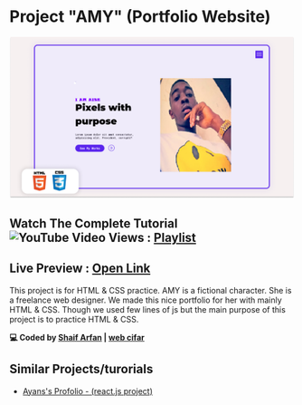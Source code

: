 # Project "AMY" (Portfolio Website)
![Watch Now](./image/ReadMeBanner.png)

## Watch The Complete Tutorial ![YouTube Video Views](https://img.shields.io/youtube/views/78l05_nuDIg?style=social) : [Playlist](https://www.youtube.com/playlist?list=PLRv_Gd5w9e7m_6DqBDtb1gbG6ikBq2HJ3)

## Live Preview : [Open Link](https://shaifarfan.github.io/AMYs-Portfolio/)

This project is for HTML & CSS practice. AMY is a fictional character. She is a freelance web designer. We made this nice portfolio for her with mainly HTML & CSS. Though we used few lines of js but the main purpose of this project is to practice HTML & CSS.

<b>💻 Coded by [Shaif Arfan](https://instagram.com/shaifarfan08) | [web cifar](https://webcifar.com)</b>


## Similar Projects/turorials

 - [Ayans's Profolio - (react.js project)](https://github.com/ShaifArfan/AYANs-portfolio)
  

